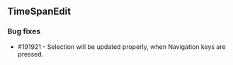 ## TimeSpanEdit

### Bug fixes

* \#191921 - Selection will be updated properly, when Navigation keys are pressed. 